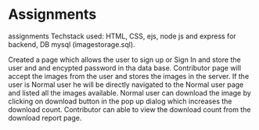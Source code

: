 # Assignments
assignments Techstack used: HTML, CSS, ejs, node js and express for backend, DB mysql (imagestorage.sql).

Created a page which allows the user to sign up or Sign In and store the user and and encypted password in tha data base. 
Contributor page will accept the images from the user and stores the images in the server. 
If the user is Normal user he will be directly navigated to the Normal user page and listed all the images available. 
Normal user can download the image by clicking on download button in the pop up dialog which increases the download count.
Contributor can able to view the download count from the download report page.
